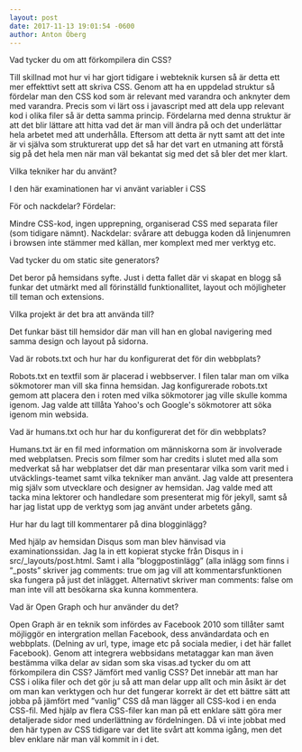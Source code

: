 ```yaml
---
layout: post
date: 2017-11-13 19:01:54 -0600
author: Anton Öberg
---
```


Vad tycker du om att förkompilera din CSS? 

Till skillnad mot hur vi har gjort tidigare i webteknik kursen så är detta ett mer effekttivt sett att skriva CSS. Genom att ha en uppdelad struktur så fördelar man den CSS kod som är relevant med varandra och anknyter dem med varandra. Precis som vi lärt oss i javascript med att dela upp relevant kod i olika filer så är detta samma princip. Fördelarna med denna struktur är att det blir lättare att hitta vad det är man vill ändra på och det underlättar hela arbetet med att underhålla. Eftersom att detta är nytt samt att det inte är vi själva som strukturerat upp det så har det vart en utmaning att förstå sig på det hela men när man väl bekantat sig med det så bler det mer klart.

Vilka tekniker har du använt? 

I den här examinationen har vi använt variabler i CSS

För och nackdelar? Fördelar: 

Mindre CSS-kod, ingen upprepning, organiserad CSS med separata filer (som tidigare nämnt). Nackdelar: svårare att debugga koden då linjenumren i browsen inte stämmer med källan, mer komplext med mer verktyg etc.

Vad tycker du om static site generators? 

Det beror på hemsidans syfte. Just i detta fallet där vi skapat en blogg så funkar det utmärkt med all förinställd funktionallitet, layout och möjligheter till teman och extensions.

Vilka projekt är det bra att använda till? 

Det funkar bäst till hemsidor där man vill han en global navigering med samma design och layout på sidorna. 

Vad är robots.txt och hur har du konfigurerat det för din webbplats? 

Robots.txt en textfil som är placerad i webbserver. I filen talar man om vilka sökmotorer man vill ska finna hemsidan. Jag konfigurerade robots.txt gemom att placera den i roten med vilka sökmotorer jag ville skulle komma igenom. Jag valde att tillåta Yahoo's och Google's sökmotorer att söka igenom min websida.

Vad är humans.txt och hur har du konfigurerat det för din webbplats? 

Humans.txt är en fil med information om människorna som är involverade med webplatsen. Precis som filmer som har credits i slutet med alla som medverkat så har webplatser det där man presentarar vilka som varit med i utväcklings-teamet samt vilka tekniker man använt. Jag valde att presentera mig själv som utvecklare och designer av hemsidan. Jag valde med att tacka mina lektorer och handledare som presenterat mig för jekyll, samt så har jag listat upp de verktyg som jag använt under arbetets gång.

Hur har du lagt till kommentarer på dina blogginlägg? 

Med hjälp av hemsidan Disqus som man blev hänvisad via examinationssidan. Jag la in ett kopierat stycke från Disqus in i src/_layouts/post.html. Samt i alla ”bloggpostinlägg” (alla inlägg som finns i “_posts” skriver jag comments: true om jag vill att kommentarsfunktionen ska fungera på just det inlägget. Alternativt skriver man comments: false om man inte vill att besökarna ska kunna kommentera.

Vad är Open Graph och hur använder du det? 

Open Graph är en teknik som infördes av Facebook 2010 som tillåter samt möjliggör en intergration mellan Facebook, dess användardata och en webbplats. (Delning av url, type, image etc på sociala medier, i det här fallet Facebook). Genom att integrera webbsidans metataggar kan man även bestämma vilka delar av sidan som ska visas.ad tycker du om att förkompilera din CSS? Jämfört med vanlig CSS? Det innebär att man har CSS i olika filer och det gör ju så att man delar upp allt och min åsikt är det om man kan verktygen och hur det fungerar korrekt är det ett bättre sätt att jobba på jämfört med ”vanlig” CSS då man lägger all CSS-kod i en enda CSS-fil. Med hjälp av flera CSS-filer kan man på ett enklare sätt göra mer detaljerade sidor med underlättning av fördelningen. Då vi inte jobbat med den här typen av CSS tidigare var det lite svårt att komma igång, men det blev enklare när man väl kommit in i det.

